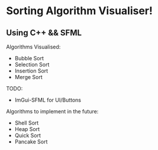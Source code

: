 # Sorting Algorithm Visualiser!

## Using C++ && SFML

Algorithms Visualised:

- Bubble Sort
- Selection Sort
- Insertion Sort
- Merge Sort

TODO:

- ImGui-SFML for UI/Buttons

Algorithms to implement in the future:

- Shell Sort
- Heap Sort
- Quick Sort
- Pancake Sort
